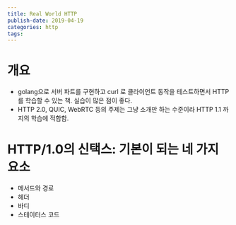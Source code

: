 ```yaml
---
title: Real World HTTP
publish-date: 2019-04-19
categories: http
tags:
---
```


# 개요

* golang으로 서버 파트를 구현하고 curl 로 클라이언트 동작을 테스트하면서 HTTP 를 학습할 수 있는 책. 실습이 많은 점이 좋다.
* HTTP 2.0, QUIC, WebRTC 등의 주제는 그냥 소개만 하는 수준이라 HTTP 1.1 까지의 학습에 적합함.

# HTTP/1.0의 신택스: 기본이 되는 네 가지 요소

* 메서드와 경로
* 헤더
* 바디
* 스테이터스 코드